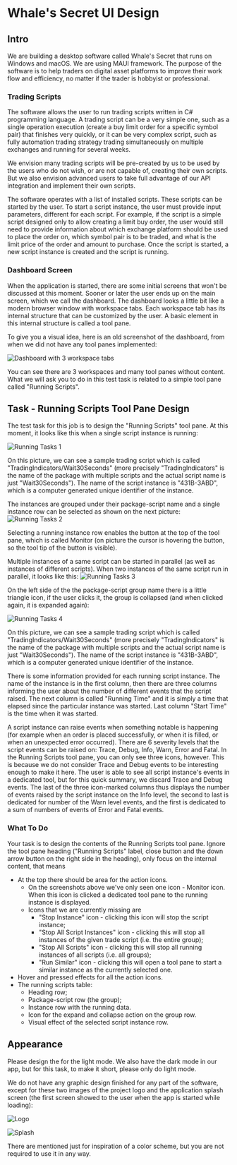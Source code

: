 # Whale's Secret UI Design

## Intro
We are building a desktop software called Whale's Secret that runs on Windows and macOS. We are using MAUI framework. The purpose of the software is to help traders on digital asset platforms to improve their work flow and efficiency, no matter if the trader is hobbyist or professional.

### Trading Scripts
The software allows the user to run trading scripts written in C# programming language. A trading script can be a very simple one, such as a single operation execution (create a buy limit order for a specific symbol pair) that finishes very quickly, or it can be very complex script, such as fully automation trading strategy trading simultaneously on multiple exchanges and running for several weeks.

We envision many trading scripts will be pre-created by us to be used by the users who do not wish, or are not capable of, creating their own scripts. But we also envision advanced users to take full advantage of our API integration and implement their own scripts.

The software operates with a list of installed scripts. These scripts can be started by the user. To start a script instance, the user must provide input parameters, different for each script. For example, if the script is a simple script designed only to allow creating a limit buy order, the user would still need to provide information about which exchange platform should be used to place the order on, which symbol pair is to be traded, and what is the limit price of the order and amount to purchase. Once the script is started, a new script instance is created and the script is running.

### Dashboard Screen
When the application is started, there are some initial screens that won't be discussed at this moment. Sooner or later the user ends up on the main screen, which we call the dashboard. The dashboard looks a little bit like a modern browser window with workspace tabs. Each workspace tab has its internal structure that can be customized by the user. A basic element in this internal structure is called a tool pane.

To give you a visual idea, here is an old screenshot of the dashboard, from when we did not have any tool panes implemented:

![Dashboard with 3 workspace tabs](./img/dashboard-3-tabs.png)

You can see there are 3 workspaces and many tool panes without content. What we will ask you to do in this test task is related to a simple tool pane called "Running Scripts".

## Task - Running Scripts Tool Pane Design

The test task for this job is to design the "Running Scripts" tool pane. At this moment, it looks like this when a single script instance is running:

![Running Tasks 1](./img/rs-1.png)

On this picture, we can see a sample trading script which is called "TradingIndicators/Wait30Seconds" (more precisely "TradingIndicators" is the name of the package with multiple scripts and the actual script name is just "Wait30Seconds"). The name of the script instance is "431B-3ABD", which is a computer generated unique identifier of the instance.

The instances are grouped under their package-script name and a single instance row can be selected as shown on the next picture:
![Running Tasks 2](./img/rs-2.png)

Selecting a running instance row enables the button at the top of the tool pane, which is called Monitor (on picture the cursor is hovering the button, so the tool tip of the button is visible).

Multiple instances of a same script can be started in parallel (as well as instances of different scripts). When two instances of the same script run in parallel, it looks like this:
![Running Tasks 3](./img/rs-3.png)

On the left side of the the package-script group name there is a little triangle icon, if the user clicks it, the group is collapsed (and when clicked again, it is expanded again):

![Running Tasks 4](./img/rs-4.png)

On this picture, we can see a sample trading script which is called "TradingIndicators/Wait30Seconds" (more precisely "TradingIndicators" is the name of the package with multiple scripts and the actual script name is just "Wait30Seconds"). The name of the script instance is "431B-3ABD", which is a computer generated unique identifier of the instance.

There is some information provided for each running script instance. The name of the instance is in the first column, then there are three columns informing the user about the number of different events that the script raised. The next column is called "Running Time" and it is simply a time that elapsed since the particular instance was started. Last column "Start Time" is the time when it was started.

A script instance can raise events when something notable is happening (for example when an order is placed successfully, or when it is filled, or when an unexpected error occurred). There are 6 severity levels that the script events can be raised on: Trace, Debug, Info, Warn, Error and Fatal. In the Running Scripts tool pane, you can only see three icons, however. This is because we do not consider Trace and Debug events to be interesting enough to make it here. The user is able to see all script instance's events in a dedicated tool, but for this quick summary, we discard Trace and Debug events. The last of the three icon-marked columns thus displays the number of events raised by the script instance on the Info level, the second to last is dedicated for number of the Warn level events, and the first is dedicated to a sum of numbers of events of Error and Fatal events.


### What To Do

Your task is to design the contents of the Running Scripts tool pane. Ignore the tool pane heading ("Running Scripts" label, close button and the down arrow button on the right side in the heading), only focus on the internal content, that means

* At the top there should be area for the action icons.
  * On the screenshots above we've only seen one icon - Monitor icon. When this icon is clicked a dedicated tool pane to the running instance is displayed.
  * Icons that we are currently missing are
    * "Stop Instance" icon - clicking this icon will stop the script instance;
    * "Stop All Script Instances" icon - clicking this will stop all instances of the given trade script (i.e. the entire group);
    * "Stop All Scripts" icon - clicking this will stop all running instances of all scripts (i.e. all groups);
    * "Run Similar" icon - clicking this will open a tool pane to start a similar instance as the currently selected one.
* Hover and pressed effects for all the action icons.
* The running scripts table:
  * Heading row;
  * Package-script row (the group);
  * Instance row with the running data.
  * Icon for the expand and collapse action on the group row.
  * Visual effect of the selected script instance row.

## Appearance

Please design the for the light mode. We also have the dark mode in our app, but for this task, to make it short, please only do light mode. 

We do not have any graphic design finished for any part of the software, except for these two images of the project logo and the application splash screen (the first screen showed to the user when the app is started while loading):

![Logo](./img/logo.png)

![Splash](./img/splash.jpg)

There are mentioned just for inspiration of a color scheme, but you are not required to use it in any way.
